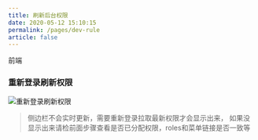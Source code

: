 ```yaml
---
title: 刷新后台权限
date: 2020-05-12 15:10:15
permalink: /pages/dev-rule
article: false
---
```


前端

### 重新登录刷新权限

<img :src="$withBase('/img/dev/adminweblogout.jpg')" alt="重新登录刷新权限">

> 侧边栏不会实时更新，需要重新登录拉取最新权限才会显示出来，
> 如果没显示出来请检前面步骤查看是否已分配权限，roles和菜单链接是否一致等

